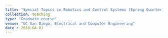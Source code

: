 ```yaml
---
title: "Special Topics in Robotics and Control Systems (Spring Quarter)"
collection: teaching
type: "Graduate course"
venue: "UC San Diego, Electrical and Computer Engineering"
date : 2018-04-01
---
```


